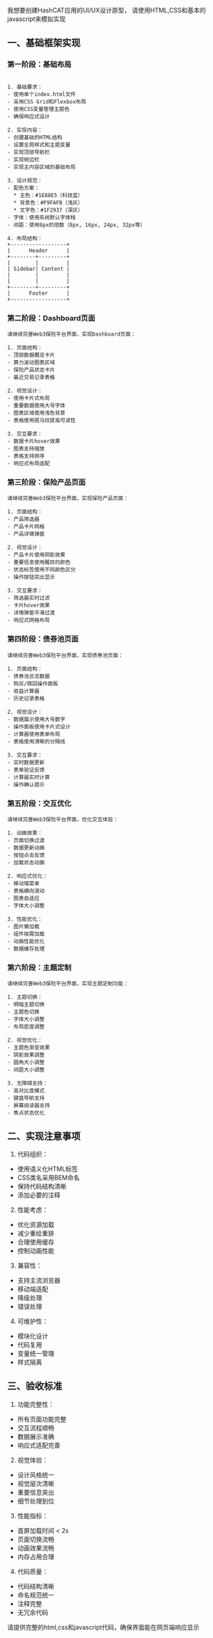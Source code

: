 我想要创建HashCAT应用的UI/UX设计原型， 请使用HTML,CSS和基本的javascript来模拟实现
## 一、基础框架实现

### 第一阶段：基础布局
```

1. 基础要求：
- 使用单个index.html文件
- 采用CSS Grid和Flexbox布局
- 使用CSS变量管理主题色
- 确保响应式设计

2. 实现内容：
- 创建基础的HTML结构
- 设置全局样式和主题变量
- 实现顶部导航栏
- 实现侧边栏
- 实现主内容区域的基础布局

3. 设计规范：
- 配色方案：
  * 主色：#1E88E5（科技蓝）
  * 背景色：#F9FAFB（浅灰）
  * 文字色：#1F2937（深灰）
- 字体：使用系统默认字体栈
- 间距：使用8px的倍数（8px, 16px, 24px, 32px等）

4. 布局结构：
+------------------+
|      Header      |
+--------+---------+
|        |         |
| Sidebar| Content |
|        |         |
|        |         |
+--------+---------+
|      Footer      |
+------------------+
```

### 第二阶段：Dashboard页面
```
请继续完善Web3保险平台界面，实现Dashboard页面：

1. 页面结构：
- 顶部数据概览卡片
- 算力波动图表区域
- 保险产品状态卡片
- 最近交易记录表格

2. 视觉设计：
- 使用卡片式布局
- 重要数据使用大号字体
- 图表区域使用浅色背景
- 表格使用斑马纹提高可读性

3. 交互要求：
- 数据卡片hover效果
- 图表支持缩放
- 表格支持排序
- 响应式布局适配
```

### 第三阶段：保险产品页面
```
请继续完善Web3保险平台界面，实现保险产品页面：

1. 页面结构：
- 产品筛选器
- 产品卡片网格
- 产品详情弹窗

2. 视觉设计：
- 产品卡片使用阴影效果
- 重要信息使用醒目的颜色
- 状态标签使用不同颜色区分
- 操作按钮突出显示

3. 交互要求：
- 筛选器实时过滤
- 卡片hover效果
- 详情弹窗平滑过渡
- 响应式网格布局
```

### 第四阶段：债券池页面
```
请继续完善Web3保险平台界面，实现债券池页面：

1. 页面结构：
- 债券池总览数据
- 购买/赎回操作面板
- 收益计算器
- 历史记录表格

2. 视觉设计：
- 数据展示使用大号数字
- 操作面板使用卡片式设计
- 计算器使用表单布局
- 表格使用清晰的分隔线

3. 交互要求：
- 实时数据更新
- 表单验证反馈
- 计算器实时计算
- 操作确认提示
```

### 第五阶段：交互优化
```
请继续完善Web3保险平台界面，优化交互体验：

1. 动画效果：
- 页面切换过渡
- 数据更新动画
- 按钮点击反馈
- 加载状态动画

2. 响应式优化：
- 移动端菜单
- 表格横向滚动
- 图表自适应
- 字体大小调整

3. 性能优化：
- 图片懒加载
- 组件按需加载
- 动画性能优化
- 数据缓存处理
```

### 第六阶段：主题定制
```
请继续完善Web3保险平台界面，实现主题定制功能：

1. 主题切换：
- 明暗主题切换
- 主题色切换
- 字体大小调整
- 布局密度调整

2. 视觉优化：
- 主题色渐变效果
- 阴影效果调整
- 圆角大小调整
- 间距大小调整

3. 无障碍支持：
- 高对比度模式
- 键盘导航支持
- 屏幕阅读器支持
- 焦点状态优化
```

## 二、实现注意事项

1. 代码组织：
- 使用语义化HTML标签
- CSS类名采用BEM命名
- 保持代码结构清晰
- 添加必要的注释

2. 性能考虑：
- 优化资源加载
- 减少重绘重排
- 合理使用缓存
- 控制动画性能

3. 兼容性：
- 支持主流浏览器
- 移动端适配
- 降级处理
- 错误处理

4. 可维护性：
- 模块化设计
- 代码复用
- 变量统一管理
- 样式隔离

## 三、验收标准

1. 功能完整性：
- 所有页面功能完整
- 交互流程顺畅
- 数据展示准确
- 响应式适配完善

2. 视觉体验：
- 设计风格统一
- 视觉层次清晰
- 重要信息突出
- 细节处理到位

3. 性能指标：
- 首屏加载时间 < 2s
- 页面切换流畅
- 动画效果流畅
- 内存占用合理

4. 代码质量：
- 代码结构清晰
- 命名规范统一
- 注释完整
- 无冗余代码 

请提供完整的html,css和javascript代码，确保界面能在网页端响应显示